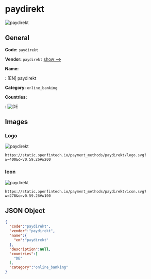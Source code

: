 
# paydirekt 
![paydirekt](https://static.openfintech.io/payment_methods/paydirekt/logo.svg?w=400&c=v0.59.26#w200)  

## General 
**Code:** `paydirekt` 
 
**Vendor:** `paydirekt` [show -->](/vendors/paydirekt/) 
 
**Name:** 
 
:	[EN] paydirekt 
 
**Category:** `online_banking` 
 
**Countries:** 
 
:	![DE](https://cdnjs.cloudflare.com/ajax/libs/flag-icon-css/3.3.0/flags/4x3/de.svg#w24)  

## Images 

### Logo 
![paydirekt](https://static.openfintech.io/payment_methods/paydirekt/logo.svg?w=400&c=v0.59.26#w200)  

```
https://static.openfintech.io/payment_methods/paydirekt/logo.svg?w=400&c=v0.59.26#w200
```  

### Icon 
![paydirekt](https://static.openfintech.io/payment_methods/paydirekt/icon.svg?w=278&c=v0.59.26#w100)  

```
https://static.openfintech.io/payment_methods/paydirekt/icon.svg?w=278&c=v0.59.26#w100
```  

## JSON Object 

```json
{
  "code":"paydirekt",
  "vendor":"paydirekt",
  "name":{
    "en":"paydirekt"
  },
  "description":null,
  "countries":[
    "DE"
  ],
  "category":"online_banking"
}
```  
